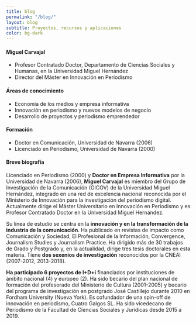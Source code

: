 ```yaml
---
title: blog
permalink: "/blog/"
layout: blog
subtitle: Proyectos, recursos y aplicaciones
color: bg-dark
---
```

#### Miguel Carvajal
- Profesor Contratado Doctor, Departamento de Ciencias Sociales y Humanas, en la Universidad Miguel Hernández
- Director del Máster en Innovación en Periodismo

#### Áreas de conocimiento
- Economía de los medios y empresa informativa
- Innovación en periodismo y nuevos modelos de negocio
- Desarrollo de proyectos y periodismo emprendedor

#### Formación
- Doctor en Comunicación, Universidad de Navarra (2006)
- Licenciado en Periodismo, Universidad de Navarra (2000)

#### Breve biografía

Licenciado en Periodismo (2000) y **Doctor en Empresa Informativa** por la Universidad de Navarra (2006), **Miguel Carvajal** es miembro del Grupo de Investigación de la Comunicación (GICOV) de la Universidad Miguel Hernández, integrado en una red de excelencia nacional reconocida por el Ministerio de Innovación para la investigación del periodismo digital. Actualmente dirige el Máster Universitario en Innovación en Periodismo y es Profesor Contratado Doctor en la Universidad Miguel Hernández.

Su línea de estudio se centra en la **innovación y en la transformación de la industria de la comunicación**. Ha publicado en revistas de impacto como Comunicación y Sociedad, El Profesional de la Información, Convergence, Journalism Studies y Journalism Practice. Ha dirigido más de 30 trabajos de Grado y Postgrado y, en la actualidad, dirige tres tesis doctorales en esta materia. Tiene **dos sexenios de investigación** reconocidos por la CNEAI (2007-2012, 2013-2018).

**Ha participado 6 proyectos de I+D+i** financiados por instituciones de ámbito nacional (4) y europeo (2). Ha sido becario del plan nacional de formación del profesorado del Ministerio de Cultura (2001-2005) y becario del programa de investigación en postgrado José Castillejo durante 2010 en Fordham University (Nueva York). Es cofundador de una spin-off de innovación en periodismo, Cuatro Galgos SL. Ha sido vicedecano de Periodismo de la Facultad de Ciencias Sociales y Jurídicas desde 2015 a 2019. 

